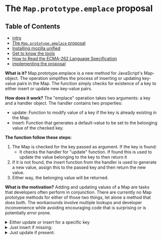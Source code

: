 # The `Map.prototype.emplace` proposal

## Table of Contents
- [intro](README.md)
- [The `Map.prototype.emplace` proposal](tutorial/initial-proposal.md)
- [Installing mozilla unified](tutorial/installing-mozilla-unified.md)
- [Get to know the tools](tutorial/tools.md)
- [How to Read the ECMA-262 Language Specification](tutorial/reading-Ecma262-specs.md)
- [implementing the proposal](tutorial/implementation.md)

   
__What is it?__
Map.prototype.emplace is a new method for JavaScript's Map-object. The operation simplifies the process of inserting or updating key-value pairs in the Map. The function simply checks for existence of a key to either insert or update new key-value pairs. 

__How does it work?__ 
The "emplace" operation takes two arguments: a key and a handler object. The handler contains two properties:
* update: Function to modify value of a key if the key is already existing in the Map.
* insert: Function that generates a default-value to be set to the belonging value of the checked key. 
   
   
__The function follow these steps:__

1. The Map is checked for the key passed as argument. If the key is found:
    * It checks the handler for "update" function. If found this is used to update the value belonging to the key to then return it 
2. If it is not found, the insert function from the handler is used to generate a new value, assign this to the passed key and then return the new value. 
3. Either way, the belonging value will be returned. 

__What is the motivation?__ Adding and updating values of a Map are tasks that developers often perform in conjunction. There are currently no Map prototype methods for either of those two things, let alone a method that does both. The workarounds involve multiple lookups and developer inconvenience while avoiding encouraging code that is surprising or is potentially error prone.

<details>
<summary>
Either update or insert for a specific key
</summary>

Before:
```javascript
// two lookups
old = map.get(key);
if (!old) {
    map.set(key, value);
} else {
    map.set(key, updated);
}
```

Using emplace:
```javascript
map.emplace(key, {
    update: () => updated,
    insert: () => value
});
```
</details>
<details>
<summary>
Just insert if missing:
</summary>

Before:
```javascript
// two lookups
if (!map1.has(key)) {
    map1.set(key, value);
}
```

Using emplace:

```javascript
map.emplace(key, {
    insert: () => value
});
```
</details>
<details>
<summary>
Just update if present:
</summary>

Before:
```javascript
// three lookups
if (map.has(key)) {
    old = map.get(key);
    updated = old.doThing();
    map.set(key, updated);
}
```

Using emplace:

```javascript
if (map.has(key)) {
    map.emplace(key, {
    update: (old) => old.doThing()
    });
}
```
</details>